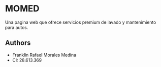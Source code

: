 # MOMED

Una pagina web que ofrece servicios premium de lavado y mantenimiento para autos.

## Authors

- Franklin Rafael Morales Medina
- CI: 28.613.369
